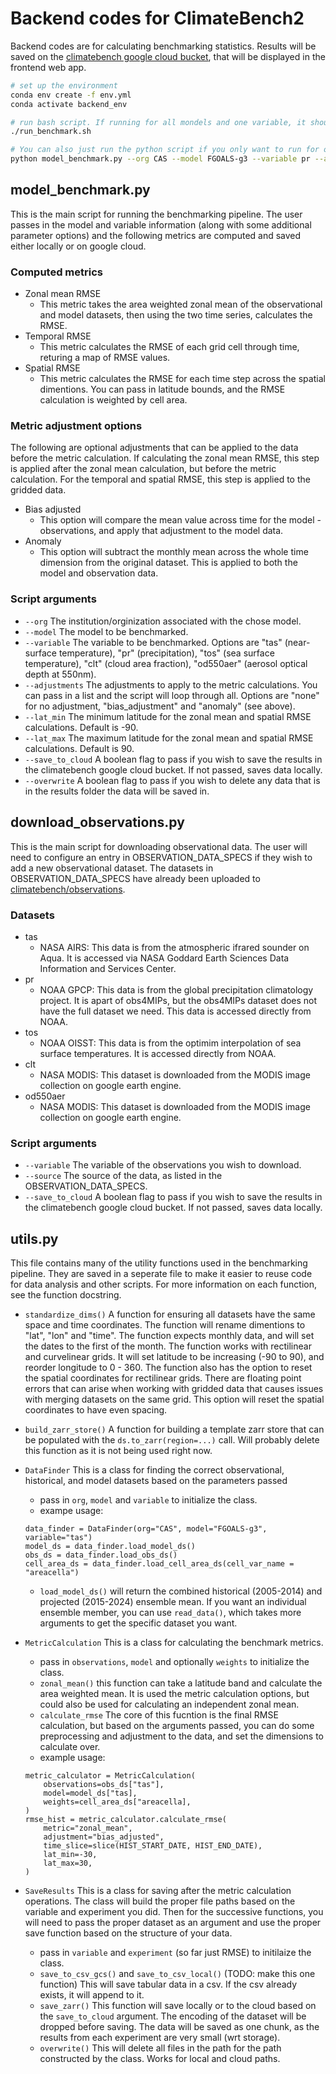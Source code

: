 # Backend codes for ClimateBench2
Backend codes are for calculating benchmarking statistics. Results will be saved on the [climatebench google cloud bucket](https://console.cloud.google.com/storage/browser/climatebench;tab=objects?forceOnBucketsSortingFiltering=true&hl=en&inv=1&invt=Ab0dEw&project=fluid-script-453604-u5&prefix=&forceOnObjectsSortingFiltering=false), that will be displayed in the frontend web app.

```bash
# set up the environment
conda env create -f env.yml
conda activate backend_env

# run bash script. If running for all mondels and one variable, it should take ~20 min. 
./run_benchmark.sh

# You can also just run the python script if you only want to run for one combination, which should take ~30s
python model_benchmark.py --org CAS --model FGOALS-g3 --variable pr --adjustments none bias_adjusted anomaly 
```

## model_benchmark.py
This is the main script for running the benchmarking pipeline. The user passes in the model and variable information (along with some additional parameter options) and the following metrics are computed and saved either locally or on google cloud.

### Computed metrics
- Zonal mean RMSE
    - This metric takes the area weighted zonal mean of the observational and model datasets, then using the two time series, calculates the RMSE.
- Temporal RMSE
    - This metric calculates the RMSE of each grid cell through time, returing a map of RMSE values.
- Spatial RMSE
    - This metric calculates the RMSE for each time step across the spatial dimentions. You can pass in latitude bounds, and the RMSE calculation is weighted by cell area.

### Metric adjustment options
The following are optional adjustments that can be applied to the data before the metric calculation. If calculating the zonal mean RMSE, this step is applied after the zonal mean calculation, but before the metric calculation. For the temporal and spatial RMSE, this step is applied to the gridded data.
- Bias adjusted
    - This option will compare the mean value across time for the model - observations, and apply that adjustment to the model data. 
- Anomaly
    - This option will subtract the monthly mean across the whole time dimension from the original dataset. This is applied to both the model and observation data.

### Script arguments
- `--org` The institution/orginization associated with the chose model.
- `--model` The model to be benchmarked.
- `--variable` The variable to be benchmarked. Options are "tas" (near-surface temperature), "pr"  (precipitation), "tos" (sea surface temperature), "clt" (cloud area fraction), "od550aer" (aerosol optical depth at 550nm).
- `--adjustments` The adjustments to apply to the metric calculations. You can pass in a list and the script will loop through all. Options are "none" for no adjustment, "bias_adjustment" and "anomaly" (see above).
- `--lat_min` The minimum latitude for the zonal mean and spatial RMSE calculations. Default is -90.
- `--lat_max` The maximum latitude for the zonal mean and spatial RMSE calculations. Default is 90.
- `--save_to_cloud` A boolean flag to pass if you wish to save the results in the climatebench google cloud bucket. If not passed, saves data locally.
- `--overwrite` A boolean flag to pass if you wish to delete any data that is in the results folder the data will be saved in. 


## download_observations.py
This is the main script for downloading observational data. The user will need to configure an entry in OBSERVATION_DATA_SPECS if they wish to add a new observational dataset. The datasets in OBSERVATION_DATA_SPECS have already been uploaded to [climatebench/observations](https://console.cloud.google.com/storage/browser/climatebench/observations?pageState=(%22StorageObjectListTable%22:(%22f%22:%22%255B%255D%22))&hl=en&inv=1&invt=Ab1AyQ&orgonly=true&project=fluid-script-453604-u5&supportedpurview=organizationId). 

### Datasets
- tas
    - NASA AIRS: This data is from the atmospheric ifrared sounder on Aqua. It is accessed via NASA Goddard Earth Sciences Data Information and Services Center.
- pr
    - NOAA GPCP: This data is from the global precipitation climatology project. It is apart of obs4MIPs, but the obs4MIPs dataset does not have the full dataset we need. This data is accessed directly from NOAA.
- tos
    - NOAA OISST: This data is from the optimim interpolation of sea surface temperatures. It is accessed directly from NOAA.
- clt
    - NASA MODIS: This dataset is downloaded from the MODIS image collection on google earth engine. 
- od550aer
    - NASA MODIS: This dataset is downloaded from the MODIS image collection on google earth engine. 

### Script arguments
- `--variable` The variable of the observations you wish to download.
- `--source` The source of the data, as listed in the OBSERVATION_DATA_SPECS.
- `--save_to_cloud` A boolean flag to pass if you wish to save the results in the climatebench google cloud bucket. If not passed, saves data locally.


## utils.py
This file contains many of the utility functions used in the benchmarking pipeline. They are saved in a seperate file to make it easier to reuse code for data analysis and other scripts. For more information on each function, see the function docstring.

- `standardize_dims()` A function for ensuring all datasets have the same space and time coordinates. The function will rename dimentions to "lat", "lon" and "time". The function expects monthly data, and will set the dates to the first of the month. The function works with rectilinear and curvelinear grids. It will set latitude to be increasing (-90 to 90), and reorder longitude to 0 - 360. The function also has the option to reset the spatial coordinates for rectilinear grids. There are floating point errors that can arise when working with gridded data that causes issues with merging datasets on the same grid. This option will reset the spatial coordinates to have even spacing.

- `build_zarr_store()` A function for building a template zarr store that can be populated with the `ds.to_zarr(region=...)` call. Will probably delete this function as it is not being used right now.

- `DataFinder` This is a class for finding the correct observational, historical, and model datasets based on the parameters passed
    - pass in `org`, `model` and `variable` to initialize the class.
    - exampe usage:
    ```
    data_finder = DataFinder(org="CAS", model="FGOALS-g3", variable="tas")
    model_ds = data_finder.load_model_ds()
    obs_ds = data_finder.load_obs_ds()
    cell_area_ds = data_finder.load_cell_area_ds(cell_var_name = "areacella")
    ```
    - `load_model_ds()` will return the combined historical (2005-2014) and projected (2015-2024) ensemble mean. If you want an individual ensemble member, you can use `read_data()`, which takes more arguments to get the specific dataset you want.

- `MetricCalculation` This is a class for calculating the benchmark metrics.
    - pass in `observations`, `model` and optionally `weights` to initialize the class.
    - `zonal_mean()` this function can take a latitude band and calculate the area weighted mean. It is used the metric calculation options, but could also be used for calculating an independent zonal mean.
    - `calculate_rmse` The core of this fucntion is the final RMSE calculation, but based on the arguments passed, you can do some preprocessing and adjustment to the data, and set the dimensions to calculate over.
    - example usage:
    ```
    metric_calculator = MetricCalculation(
        observations=obs_ds["tas"],
        model=model_ds["tas],
        weights=cell_area_ds["areacella],
    )
    rmse_hist = metric_calculator.calculate_rmse(
        metric="zonal_mean",
        adjustment="bias_adjusted",
        time_slice=slice(HIST_START_DATE, HIST_END_DATE),
        lat_min=-30,
        lat_max=30,
    )
    ```

- `SaveResults` This is a class for saving after the metric calculation operations. The class will build the proper file paths based on the variable and experiment you did. Then for the successive functions, you will need to pass the proper dataset as an argument and use the proper save function based on the structure of your data.
    - pass in `variable` and `experiment` (so far just RMSE) to initilaize the class.
    - `save_to_csv_gcs()` and `save_to_csv_local()` (TODO: make this one function) This will save tabular data in a csv. If the csv already exists, it will append to it.
    - `save_zarr()` This function will save locally or to the cloud based on the `save_to_cloud` argument. The encoding of the dataset will be dropped before saving. The data will be saved as one chunk, as the results from each experiment are very small (wrt storage). 
    - `overwrite()` This will delete all files in the path for the path constructed by the class. Works for local and cloud paths. 
